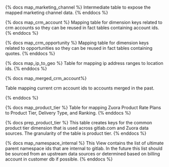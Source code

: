 {% docs map_marketing_channel %}
 Intermediate table to expose the mapped marketing channel data.
{% enddocs %}

{% docs map_crm_account %}
 Mapping table for dimension keys related to crm accounts so they can be reused in fact tables containing account ids.
{% enddocs %}

{% docs map_crm_opportunity %}
 Mapping table for dimension keys related to opportunities so they can be reused in fact tables containing quotes.
{% enddocs %}

{% docs map_ip_to_geo %}
Table for mapping ip address ranges to location ids.
{% enddocs %}

{% docs map_merged_crm_account%}

Table mapping current crm account ids to accounts merged in the past.

{% enddocs %}

{% docs map_product_tier %}
 Table for mapping Zuora Product Rate Plans to Product Tier, Delivery Type, and Ranking.
{% enddocs %}

{% docs prep_product_tier %}
 This table creates keys for the common product tier dimension that is used across gitlab.com and Zuora data sources. 
 The granularity of the table is product tier.
{% enddocs %}

{% docs map_namespace_internal %}
This View contains the list of ultimate parent namespace ids that are internal to gitlab. In the future this list should be sourced from an upstream data sources or determined based on billing account in customer db if possible.
{% enddocs %}
